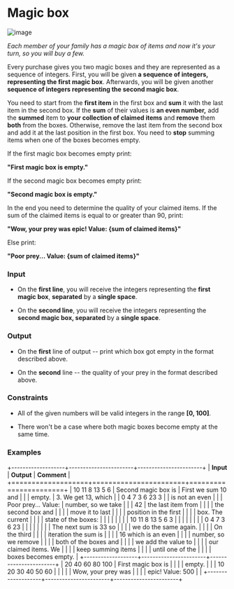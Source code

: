 # Magic box



![image](https://user-images.githubusercontent.com/67644402/150684367-10ff2130-4e9c-4bb3-b0cf-621938e355b7.png)



*Each member of your family has a magic box of items and now it\'s your
turn, so you will buy a few.*

Every purchase gives you two magic boxes and they are represented as a
sequence of integers. First, you will be given **a sequence of integers,
representing the first magic box**. Afterwards, you will be given
another **sequence of integers representing the second magic box**.

You need to start from the **first item** in the first box and **sum**
it with the last item in the second box. If the **sum** of their values
is **an even number,** add the **summed** item to **your collection of
claimed items** and **remove** them **both** from the boxes. Otherwise,
remove the last item from the second box and add it at the last position
in the first box. You need to **stop** summing items when one of the
boxes becomes empty.

If the first magic box becomes empty print:

**\"First magic box is empty.\"**

If the second magic box becomes empty print:

**\"Second magic box is empty.\"**

In the end you need to determine the quality of your claimed items. If
the sum of the claimed items is equal to or greater than 90, print:

**\"Wow, your prey was epic! Value: {sum of claimed items}\"**

Else print:

**\"Poor prey\... Value: {sum of claimed items}\"**

### Input

-   On the **first line**, you will receive the integers representing
    the **first magic box**, **separated** by a **single space**.

-   On the **second line**, you will receive the integers representing
    the **second magic box, separated** by a **single space**.

### Output

-   On the **first** line of output -- print which box got empty in the
    format described above.

-   On the **second** line -- the quality of your prey in the format
    described above.

### Constraints

-   All of the given numbers will be valid integers in the range **\[0,
    100\]**.

-   There won't be a case where both magic boxes become empty at the
    same time.

### Examples

+-------------------+-----------------------+-----------------------+
| **Input**         | **Output**            | **Comment**           |
+===================+=======================+=======================+
| 10 11 8 13 5 6    | Second magic box is   | First we sum 10 and   |
|                   | empty.                | 3. We get 13, which   |
| 0 4 7 3 6 23 3    |                       | is not an even        |
|                   | Poor prey\... Value:  | number, so we take    |
|                   | 42                    | the last item from    |
|                   |                       | the second box and    |
|                   |                       | move it to last       |
|                   |                       | position in the first |
|                   |                       | box. The current      |
|                   |                       | state of the boxes:   |
|                   |                       |                       |
|                   |                       | 10 11 8 13 5 6 3      |
|                   |                       |                       |
|                   |                       | 0 4 7 3 6 23          |
|                   |                       |                       |
|                   |                       | The next sum is 33 so |
|                   |                       | we do the same again. |
|                   |                       | On the third          |
|                   |                       | iteration the sum is  |
|                   |                       | 16 which is an even   |
|                   |                       | number, so we remove  |
|                   |                       | both of the boxes and |
|                   |                       | we add the value to   |
|                   |                       | our claimed items. We |
|                   |                       | keep summing items    |
|                   |                       | until one of the      |
|                   |                       | boxes becomes empty.  |
+-------------------+-----------------------+-----------------------+
| 20 40 60 80 100   | First magic box is    |                       |
|                   | empty.                |                       |
| 10 20 30 40 50 60 |                       |                       |
|                   | Wow, your prey was    |                       |
|                   | epic! Value: 500      |                       |
+-------------------+-----------------------+-----------------------+
